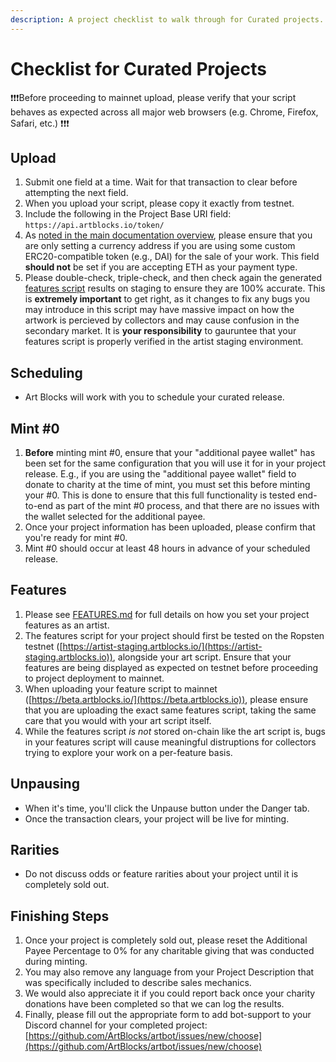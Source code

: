 ```yaml
---
description: A project checklist to walk through for Curated projects.
---
```


# Checklist for Curated Projects

❗❗❗Before proceeding to mainnet upload, please verify that your script behaves as expected across all major web browsers (e.g. Chrome, Firefox, Safari, etc.) ❗❗❗

## Upload

1. Submit one field at a time. Wait for that transaction to clear before attempting the next field.
2. When you upload your script, please copy it exactly from testnet.
3. Include the following in the Project Base URI field: `https://api.artblocks.io/token/`
4. As [noted in the main documentation overview](./#token), please ensure that you are only setting a currency address if you are using some custom ERC20-compatible token (e.g., DAI) for the sale of your work. This field **should not** be set if you are accepting ETH as your payment type.
5. Please double-check, triple-check, and then check again the generated [features script](FEATURES.md) results on staging to ensure they are 100% accurate. This is **extremely important** to get right, as it changes to fix any bugs you may introduce in this script may have massive impact on how the artwork is percieved by collectors and may cause confusion in the secondary market. It is **your responsibility** to gauruntee that your features script is properly verified in the artist staging environment.

## Scheduling

* Art Blocks will work with you to schedule your curated release.

## Mint #0

1. **Before** minting mint #0, ensure that your "additional payee wallet" has been set for the same configuration that you will use it for in your project release. E.g., if you are using the "additional payee wallet" field to donate to charity at the time of mint, you must set this before minting your #0. This is done to ensure that this full functionality is tested end-to-end as part of the mint #0 process, and that there are no issues with the wallet selected for the additional payee.
2. Once your project information has been uploaded, please confirm that you're ready for mint #0.
3. Mint #0 should occur at least 48 hours in advance of your scheduled release.

## Features

1. Please see [FEATURES.md](FEATURES.md) for full details on how you set your project features as an artist.
2. The features script for your project should first be tested on the Ropsten testnet ([https://artist-staging.artblocks.io/](https://artist-staging.artblocks.io)), alongside your art script. Ensure that your features are being displayed as expected on testnet before proceeding to project deployment to mainnet.
3. When uploading your feature script to mainnet ([https://beta.artblocks.io/](https://beta.artblocks.io)), please ensure that you are uploading the exact same features script, taking the same care that you would with your art script itself.&#x20;
4. While the features script _is not_ stored on-chain like the art script is, bugs in your features script will cause meaningful distruptions for collectors trying to explore your work on a per-feature basis.

## Unpausing

* When it's time, you'll click the Unpause button under the Danger tab.
* Once the transaction clears, your project will be live for minting.

## Rarities

* Do not discuss odds or feature rarities about your project until it is completely sold out.

## Finishing Steps

1. Once your project is completely sold out, please reset the Additional Payee Percentage to 0% for any charitable giving that was conducted during minting.
2. You may also remove any language from your Project Description that was specifically included to describe sales mechanics.
3. We would also appreciate it if you could report back once your charity donations have been completed so that we can log the results.
4. Finally, please fill out the appropriate form to add bot-support to your Discord channel for your completed project: [https://github.com/ArtBlocks/artbot/issues/new/choose](https://github.com/ArtBlocks/artbot/issues/new/choose)
